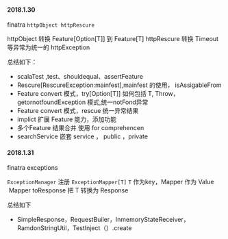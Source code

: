 #### 2018.1.30



finatra ```httpObject httpRescure```

httpObject 转换 Feature[Option[T]] 到 Feature[T]
httpRescure 转换 Timeout等异常为统一的 httpException

总结如下：

- scalaTest ,test、shouldequal、assertFeature
- Rescure[RescureException:mainfest],mainfest 的使用， isAssigableFrom
- Feature convert 模式，try[Option[T]] 如何包括 T, Throw，getornotfoundException 模式,统一notFond异常
- Feature convert 模式，rescue 统一异常结果
- implict 扩展 Feature 能力，添加功能
- 多个Feature 结果合并 使用 for comprehencen
- searchService 嵌套 service ， public ，private


####  2018.1.31

finatra exceptions

```ExceptionManager``` 注册 ```ExceptionMapper[T]```
```T``` 作为key，Mapper 作为 Value  Mapper toResponse 把 T 转换为 Response

总结如下

- SimpleResponse，RequestBuiler，InmemoryStateReceiver，RamdonStringUtil，TestInject（）.create
